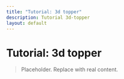 ```yaml
---
title: "Tutorial: 3d topper"
description: Tutorial 3d-topper
layout: default
---
```


# Tutorial: 3d topper

> Placeholder. Replace with real content.
